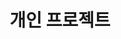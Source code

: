 ---
title: 개인 프로젝트

# Listing view
view: community/custom_showcase
flip_alt_rows: true

# Optional banner image (relative to `assets/media/` folder).
banner:
  caption: 'Image credit: [**Unsplash**](https://unsplash.com/)'
  image: 'project.jpg'
---